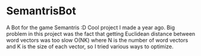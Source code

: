# SemantrisBot
A Bot for the game Semantris :D
Cool project I made a year ago.
Big problem in this project was the fact that getting Euclidean distance between word vectors was too slow O(NK) where N is the number of word vectors and K is the size of each vector, so I tried various ways to optimize.
